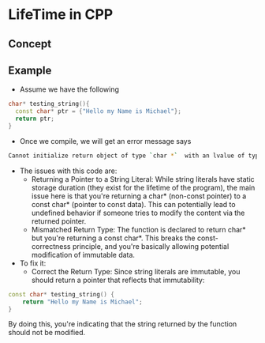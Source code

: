 # LifeTime in CPP



## Concept


## Example

- Assume we have the following
```cpp
char* testing_string(){
  const char* ptr = {"Hello my Name is Michael"};
  return ptr;
}

```
- Once we compile, we will get an error message says
```sh
Cannot initialize return object of type `char *`  with an lvalue of type `const char*`
```
- The issues with this code are:
    - Returning a Pointer to a String Literal: While string literals have
    static storage duration (they exist for the lifetime of the program), the
    main issue here is that you're returning a char* (non-const pointer) to a
    const char* (pointer to const data). This can potentially lead to undefined
    behavior if someone tries to modify the content via the returned pointer.
    - Mismatched Return Type: The function is declared to return char* but you're
    returning a const char*. This breaks the const-correctness principle, and
    you're basically allowing potential modification of immutable data.
- To fix it:
    - Correct the Return Type: Since string literals are immutable, you should
    return a pointer that reflects that immutability:

```cpp
const char* testing_string() {
    return "Hello my Name is Michael";
}
```
By doing this, you're indicating that the string returned by the function should not be modified.
